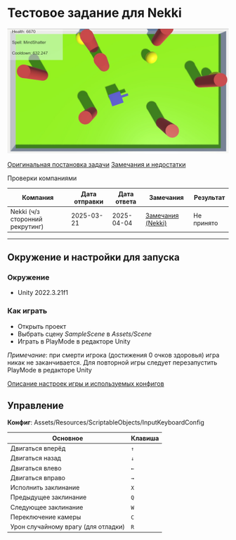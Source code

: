 ﻿# Тестовое задание для Nekki

![image](https://github.com/Remstam/TestAssignment/blob/main/Gamearea.png)

[Оригинальная постановка задачи](Assignment.md)
[Замечания и недостатки](Notes.md)

Проверки компаниями

| Компания                            | Дата отправки | Дата ответа | Замечания                           | Результат  |
|-------------------------------------|---------------|-------------|-------------------------------------|------------|
| Nekki (ч/з сторонний рекрутинг)     |  2025-03-21   | 2025-04-04  | [Замечания (Nekki)](Notes_Nekki.md) | Не принято |

---

## Окружение и настройки для запуска
### Окружение

- Unity 2022.3.21f1

### Как играть

- Открыть проект
- Выбрать сцену *SampleScene* в *Assets/Scene*
- Играть в PlayMode в редакторе Unity

*Примечание*: при смерти игрока (достижения 0 очков здоровья) игра никак не заканчивается. Для повторной игры следует перезапустить PlayMode в редакторе Unity

[Описание настроек игры и используемых конфигов](Configs.md) 

## Управление
**Конфиг**: Assets/Resources/ScriptableObjects/InputKeyboardConfig

| Основное                            | Клавиша |
|-------------------------------------|---------|
| Двигаться вперёд                    |   `↑`   |
| Двигаться назад                     |   `↓`   |
| Двигаться влево                     |   `←`   |
| Двигаться вправо                    |   `→`   |
| Исполнить заклинание                |   `X`   |
| Предыдущее заклинание               |   `Q`   |
| Следующее заклинание                |   `W`   |
| Переключение камеры                 |   `C`   |
| Урон случайному врагу (для отладки) |   `R`   | 
